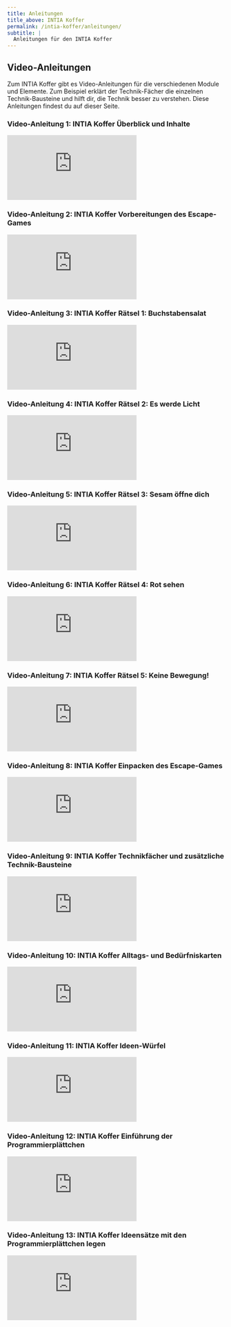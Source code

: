 ```yaml
---
title: Anleitungen
title_above: INTIA Koffer
permalink: /intia-koffer/anleitungen/
subtitle: |
  Anleitungen für den INTIA Koffer
---
```


## Video-Anleitungen

Zum INTIA Koffer gibt es Video-Anleitungen für die verschiedenen Module und Elemente. Zum Beispiel erklärt der Technik-Fächer die einzelnen Technik-Bausteine und hilft dir, die Technik besser zu verstehen. Diese Anleitungen findest du auf dieser Seite.

### Video-Anleitung 1: INTIA Koffer Überblick und Inhalte
<div class="embed-responsive embed-responsive-16by9">
  <iframe src="https://player.vimeo.com/video/848379823?h=f6f41a719e" class="embed-responsive-item" frameborder="0" allow="autoplay; fullscreen" allowfullscreen></iframe>
</div>



### Video-Anleitung 2: INTIA Koffer Vorbereitungen des Escape-Games
<div class="embed-responsive embed-responsive-16by9">
  <iframe src="https://player.vimeo.com/video/848381676?h=e757a612d5" class="embed-responsive-item" frameborder="0" allow="autoplay; fullscreen" allowfullscreen></iframe>
</div>



### Video-Anleitung 3: INTIA Koffer Rätsel 1: Buchstabensalat
<div class="embed-responsive embed-responsive-16by9">
  <iframe src="https://player.vimeo.com/video/848380723?h=2b2a597e67" class="embed-responsive-item" frameborder="0" allow="autoplay; fullscreen" allowfullscreen></iframe>
</div>



### Video-Anleitung 4: INTIA Koffer Rätsel 2: Es werde Licht
<div class="embed-responsive embed-responsive-16by9";style="padding:50% 0 0 0;position:relative;">
  <iframe src="https://player.vimeo.com/video/848381834?h=7ec1aa2e06" class="embed-responsive-item" frameborder="0" allow="autoplay; fullscreen" allowfullscreen></iframe>
</div>



### Video-Anleitung 5: INTIA Koffer Rätsel 3: Sesam öffne dich
<div class="embed-responsive embed-responsive-16by9";style="padding:50% 0 0 0;position:relative;">
  <iframe src="https://player.vimeo.com/video/848381954?h=5d08dcad15" class="embed-responsive-item" frameborder="0" allow="autoplay; fullscreen" allowfullscreen></iframe>
</div>



### Video-Anleitung 6: INTIA Koffer Rätsel 4: Rot sehen
<div class="embed-responsive embed-responsive-16by9";style="padding:50% 0 0 0;position:relative;">
  <iframe src="https://player.vimeo.com/video/848382100?h=d54faa970c" class="embed-responsive-item" frameborder="0" allow="autoplay; fullscreen" allowfullscreen></iframe>
</div>



### Video-Anleitung 7: INTIA Koffer Rätsel 5: Keine Bewegung!
<div class="embed-responsive embed-responsive-16by9";style="padding:50% 0 0 0;position:relative;">
  <iframe src="https://player.vimeo.com/video/848382248?h=3135ee9b55" class="embed-responsive-item" frameborder="0" allow="autoplay; fullscreen" allowfullscreen></iframe>
</div>



### Video-Anleitung 8: INTIA Koffer Einpacken des Escape-Games
<div class="embed-responsive embed-responsive-16by9";style="padding:50% 0 0 0;position:relative;">
  <iframe src="https://player.vimeo.com/video/848382353?h=abb0ba108c" class="embed-responsive-item" frameborder="0" allow="autoplay; fullscreen" allowfullscreen></iframe>
</div>



### Video-Anleitung 9: INTIA Koffer Technikfächer und zusätzliche Technik-Bausteine
<div class="embed-responsive embed-responsive-16by9";style="padding:50% 0 0 0;position:relative;">
  <iframe src="https://player.vimeo.com/video/848382544?h=3fe8ecfef5" class="embed-responsive-item" frameborder="0" allow="autoplay; fullscreen" allowfullscreen></iframe>
</div>



### Video-Anleitung 10: INTIA Koffer Alltags- und Bedürfniskarten
<div class="embed-responsive embed-responsive-16by9";style="padding:50% 0 0 0;position:relative;">
  <iframe src="https://player.vimeo.com/video/848382652?h=7c51d1437d" class="embed-responsive-item" frameborder="0" allow="autoplay; fullscreen" allowfullscreen></iframe>
</div>



### Video-Anleitung 11: INTIA Koffer Ideen-Würfel
<div class="embed-responsive embed-responsive-16by9";style="padding:50% 0 0 0;position:relative;">
  <iframe src="https://player.vimeo.com/video/848382763?h=868b750e8f" class="embed-responsive-item" frameborder="0" allow="autoplay; fullscreen" allowfullscreen></iframe>
</div>



### Video-Anleitung 12: INTIA Koffer Einführung der Programmierplättchen 
<div class="embed-responsive embed-responsive-16by9";style="padding:50% 0 0 0;position:relative;">
  <iframe src="https://player.vimeo.com/video/848382875?h=73f70f606e" class="embed-responsive-item" frameborder="0" allow="autoplay; fullscreen" allowfullscreen></iframe>
</div>



### Video-Anleitung 13: INTIA Koffer Ideensätze mit den Programmierplättchen legen
<div class="embed-responsive embed-responsive-16by9";style="padding:50% 0 0 0;position:relative;">
  <iframe src="https://player.vimeo.com/video/848383038?h=05e050f9e7" class="embed-responsive-item" frameborder="0" allow="autoplay; fullscreen" allowfullscreen></iframe>

